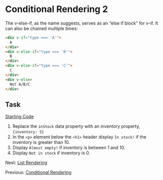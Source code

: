 # Conditional Rendering 2

The v-else-if, as the name suggests, serves as an “else if block” for v-if. It can also be chained multiple times:
```html
<div v-if="type === 'A'">
  A
</div>
<div v-else-if="type === 'B'">
  B
</div>
<div v-else-if="type === 'C'">
  C
</div>
<div v-else>
  Not A/B/C
</div>
```
## Task
[Starting Code](https://jsfiddle.net/agv4dhzt/8/)

1. Replace the `inStock` data property with an inventory property, `{inventory: 5}`
2. In the `<p>` element below the `<h1>` header display `In stock!` if the inventory is greater than 10.
3. Display `Almost empty!` if inventory is between 1 and 10.
3. Display `Not in stock` if inventory is 0.

Next: [List Rendering](https://github.com/kristandre/vue-workshop/blob/master/List_Rendering/list_rendering.md)

Previous: [Conditional Rendering](https://github.com/kristandre/vue-workshop/blob/master/Conditional_Rendering/conditional_rendering.md)

